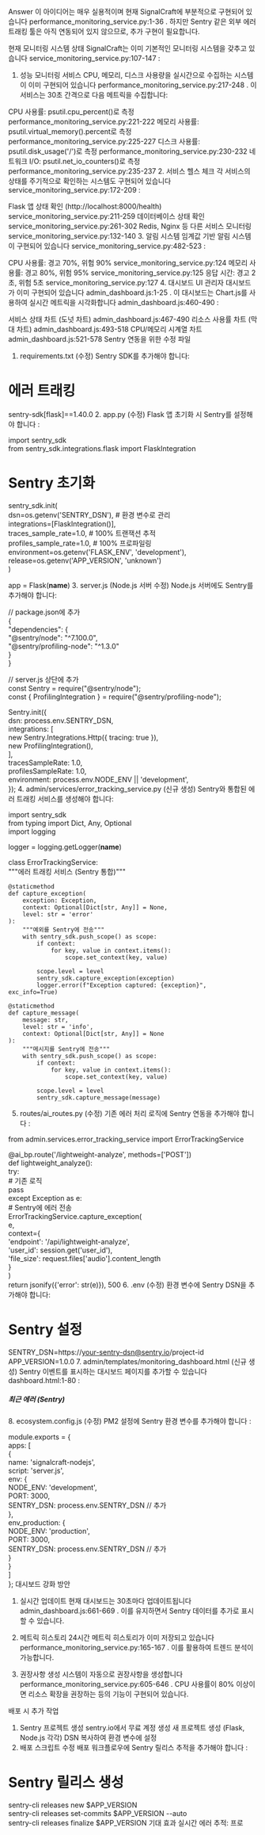 Answer
이 아이디어는 매우 실용적이며 현재 SignalCraft에 부분적으로 구현되어 있습니다 performance_monitoring_service.py:1-36 . 하지만 Sentry 같은 외부 에러 트래킹 툴은 아직 연동되어 있지 않으므로, 추가 구현이 필요합니다.

현재 모니터링 시스템 상태
SignalCraft는 이미 기본적인 모니터링 시스템을 갖추고 있습니다 service_monitoring_service.py:107-147 :

1. 성능 모니터링 서비스
CPU, 메모리, 디스크 사용량을 실시간으로 수집하는 시스템이 이미 구현되어 있습니다 performance_monitoring_service.py:217-248 . 이 서비스는 30초 간격으로 다음 메트릭을 수집합니다:

CPU 사용률: psutil.cpu_percent()로 측정 performance_monitoring_service.py:221-222
메모리 사용률: psutil.virtual_memory().percent로 측정 performance_monitoring_service.py:225-227
디스크 사용률: psutil.disk_usage('/')로 측정 performance_monitoring_service.py:230-232
네트워크 I/O: psutil.net_io_counters()로 측정 performance_monitoring_service.py:235-237
2. 서비스 헬스 체크
각 서비스의 상태를 주기적으로 확인하는 시스템도 구현되어 있습니다 service_monitoring_service.py:172-209 :

Flask 앱 상태 확인 (http://localhost:8000/health) service_monitoring_service.py:211-259
데이터베이스 상태 확인 service_monitoring_service.py:261-302
Redis, Nginx 등 다른 서비스 모니터링 service_monitoring_service.py:132-140
3. 알림 시스템
임계값 기반 알림 시스템이 구현되어 있습니다 service_monitoring_service.py:482-523 :

CPU 사용률: 경고 70%, 위험 90% service_monitoring_service.py:124
메모리 사용률: 경고 80%, 위험 95% service_monitoring_service.py:125
응답 시간: 경고 2초, 위험 5초 service_monitoring_service.py:127
4. 대시보드 UI
관리자 대시보드가 이미 구현되어 있습니다 admin_dashboard.js:1-25 . 이 대시보드는 Chart.js를 사용하여 실시간 메트릭을 시각화합니다 admin_dashboard.js:460-490 :

서비스 상태 차트 (도넛 차트) admin_dashboard.js:467-490
리소스 사용률 차트 (막대 차트) admin_dashboard.js:493-518
CPU/메모리 시계열 차트 admin_dashboard.js:521-578
Sentry 연동을 위한 수정 파일
1. requirements.txt (수정)
Sentry SDK를 추가해야 합니다:

# 에러 트래킹  
sentry-sdk[flask]==1.40.0
2. app.py (수정)
Flask 앱 초기화 시 Sentry를 설정해야 합니다 :

import sentry_sdk  
from sentry_sdk.integrations.flask import FlaskIntegration  
  
# Sentry 초기화  
sentry_sdk.init(  
    dsn=os.getenv('SENTRY_DSN'),  # 환경 변수로 관리  
    integrations=[FlaskIntegration()],  
    traces_sample_rate=1.0,  # 100% 트랜잭션 추적  
    profiles_sample_rate=1.0,  # 100% 프로파일링  
    environment=os.getenv('FLASK_ENV', 'development'),  
    release=os.getenv('APP_VERSION', 'unknown')  
)  
  
app = Flask(__name__)
3. server.js (Node.js 서버 수정)
Node.js 서버에도 Sentry를 추가해야 합니다:

// package.json에 추가  
{  
  "dependencies": {  
    "@sentry/node": "^7.100.0",  
    "@sentry/profiling-node": "^1.3.0"  
  }  
}  
  
// server.js 상단에 추가  
const Sentry = require("@sentry/node");  
const { ProfilingIntegration } = require("@sentry/profiling-node");  
  
Sentry.init({  
  dsn: process.env.SENTRY_DSN,  
  integrations: [  
    new Sentry.Integrations.Http({ tracing: true }),  
    new ProfilingIntegration(),  
  ],  
  tracesSampleRate: 1.0,  
  profilesSampleRate: 1.0,  
  environment: process.env.NODE_ENV || 'development',  
});
4. admin/services/error_tracking_service.py (신규 생성)
Sentry와 통합된 에러 트래킹 서비스를 생성해야 합니다:

import sentry_sdk  
from typing import Dict, Any, Optional  
import logging  
  
logger = logging.getLogger(__name__)  
  
class ErrorTrackingService:  
    """에러 트래킹 서비스 (Sentry 통합)"""  
      
    @staticmethod  
    def capture_exception(  
        exception: Exception,  
        context: Optional[Dict[str, Any]] = None,  
        level: str = 'error'  
    ):  
        """예외를 Sentry에 전송"""  
        with sentry_sdk.push_scope() as scope:  
            if context:  
                for key, value in context.items():  
                    scope.set_context(key, value)  
              
            scope.level = level  
            sentry_sdk.capture_exception(exception)  
            logger.error(f"Exception captured: {exception}", exc_info=True)  
      
    @staticmethod  
    def capture_message(  
        message: str,  
        level: str = 'info',  
        context: Optional[Dict[str, Any]] = None  
    ):  
        """메시지를 Sentry에 전송"""  
        with sentry_sdk.push_scope() as scope:  
            if context:  
                for key, value in context.items():  
                    scope.set_context(key, value)  
              
            scope.level = level  
            sentry_sdk.capture_message(message)
5. routes/ai_routes.py (수정)
기존 에러 처리 로직에 Sentry 연동을 추가해야 합니다 :

from admin.services.error_tracking_service import ErrorTrackingService  
  
@ai_bp.route('/lightweight-analyze', methods=['POST'])  
def lightweight_analyze():  
    try:  
        # 기존 로직  
        pass  
    except Exception as e:  
        # Sentry에 에러 전송  
        ErrorTrackingService.capture_exception(  
            e,  
            context={  
                'endpoint': '/api/lightweight-analyze',  
                'user_id': session.get('user_id'),  
                'file_size': request.files['audio'].content_length  
            }  
        )  
        return jsonify({'error': str(e)}), 500
6. .env (수정)
환경 변수에 Sentry DSN을 추가해야 합니다:

# Sentry 설정  
SENTRY_DSN=https://your-sentry-dsn@sentry.io/project-id  
APP_VERSION=1.0.0
7. admin/templates/monitoring_dashboard.html (신규 생성)
Sentry 이벤트를 표시하는 대시보드 페이지를 추가할 수 있습니다 dashboard.html:1-80 :

<!-- 기존 대시보드에 Sentry 섹션 추가 -->  
<div class="card">  
    <div class="card-header">  
        <h5>최근 에러 (Sentry)</h5>  
    </div>  
    <div class="card-body">  
        <div id="sentry-errors"></div>  
    </div>  
</div>
8. ecosystem.config.js (수정)
PM2 설정에 Sentry 환경 변수를 추가해야 합니다 :

module.exports = {  
  apps: [  
    {  
      name: 'signalcraft-nodejs',  
      script: 'server.js',  
      env: {  
        NODE_ENV: 'development',  
        PORT: 3000,  
        SENTRY_DSN: process.env.SENTRY_DSN  // 추가  
      },  
      env_production: {  
        NODE_ENV: 'production',  
        PORT: 3000,  
        SENTRY_DSN: process.env.SENTRY_DSN  // 추가  
      }  
    }  
  ]  
};
대시보드 강화 방안
1. 실시간 업데이트
현재 대시보드는 30초마다 업데이트됩니다 admin_dashboard.js:661-669 . 이를 유지하면서 Sentry 데이터를 추가로 표시할 수 있습니다.

2. 메트릭 히스토리
24시간 메트릭 히스토리가 이미 저장되고 있습니다 performance_monitoring_service.py:165-167 . 이를 활용하여 트렌드 분석이 가능합니다.

3. 권장사항 생성
시스템이 자동으로 권장사항을 생성합니다 performance_monitoring_service.py:605-646 . CPU 사용률이 80% 이상이면 리소스 확장을 권장하는 등의 기능이 구현되어 있습니다.

배포 시 추가 작업
1. Sentry 프로젝트 생성
sentry.io에서 무료 계정 생성
새 프로젝트 생성 (Flask, Node.js 각각)
DSN 복사하여 환경 변수에 설정
2. 배포 스크립트 수정
배포 워크플로우에 Sentry 릴리스 추적을 추가해야 합니다 :

# Sentry 릴리스 생성  
sentry-cli releases new $APP_VERSION  
sentry-cli releases set-commits $APP_VERSION --auto  
sentry-cli releases finalize $APP_VERSION
기대 효과
실시간 에러 추적: 프로